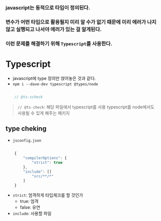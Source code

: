 ### javascript는 동적으로 타입이 정의된다.
### 변수가 어떤 타입으로 활용될지 미리 알 수가 없기 때문에 미리 에러가 나지 않고 실행되고 나서야 에러가 있는 걸 알게된다.
### 이런 문제를 해결하기 위해 `Typescript`를 사용한다.

# Typescript
- javascript에 type 정의만 얹어놓은 것과 같다.
- `npm i --dave-dev typescript @types/node`
```js

    // @ts-scheck 

```
> `// @ts-check`: 해당 파일에서 typescript를 사용
> typescript를 node에서도 사용될 수 있게 해주는 패키지

## type cheking
- `jsconfig.json`
```js

    {
        "compilerOptions": {
            "strict": true
        },
        "include": []
            "src/**/*"
        ]
    }

```
- `strict`: 엄격하게 타입체크를 할 것인가
  - true: 엄격
  - false: 유연
- `include`: 사용할 파일